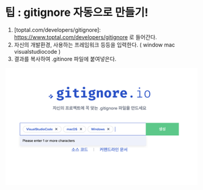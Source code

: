 # 팁 : gitignore 자동으로 만들기!

1. [toptal.com/developers/gitignore]: https://www.toptal.com/developers/gitignore 로 들어간다.
2. 자신의 개발환경, 사용하는 프레임워크 등등을 입력한다. ( window mac visualstudiocode )
3. 결과를 복사하여 .gitinore 파일에 붙여넣은다.

![gitignore](./img/gitignore.example.png)